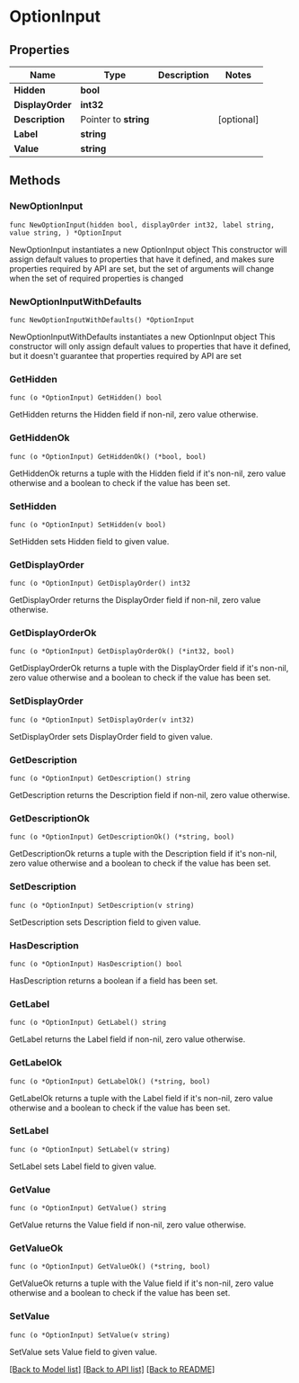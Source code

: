 # OptionInput

## Properties

Name | Type | Description | Notes
------------ | ------------- | ------------- | -------------
**Hidden** | **bool** |  | 
**DisplayOrder** | **int32** |  | 
**Description** | Pointer to **string** |  | [optional] 
**Label** | **string** |  | 
**Value** | **string** |  | 

## Methods

### NewOptionInput

`func NewOptionInput(hidden bool, displayOrder int32, label string, value string, ) *OptionInput`

NewOptionInput instantiates a new OptionInput object
This constructor will assign default values to properties that have it defined,
and makes sure properties required by API are set, but the set of arguments
will change when the set of required properties is changed

### NewOptionInputWithDefaults

`func NewOptionInputWithDefaults() *OptionInput`

NewOptionInputWithDefaults instantiates a new OptionInput object
This constructor will only assign default values to properties that have it defined,
but it doesn't guarantee that properties required by API are set

### GetHidden

`func (o *OptionInput) GetHidden() bool`

GetHidden returns the Hidden field if non-nil, zero value otherwise.

### GetHiddenOk

`func (o *OptionInput) GetHiddenOk() (*bool, bool)`

GetHiddenOk returns a tuple with the Hidden field if it's non-nil, zero value otherwise
and a boolean to check if the value has been set.

### SetHidden

`func (o *OptionInput) SetHidden(v bool)`

SetHidden sets Hidden field to given value.


### GetDisplayOrder

`func (o *OptionInput) GetDisplayOrder() int32`

GetDisplayOrder returns the DisplayOrder field if non-nil, zero value otherwise.

### GetDisplayOrderOk

`func (o *OptionInput) GetDisplayOrderOk() (*int32, bool)`

GetDisplayOrderOk returns a tuple with the DisplayOrder field if it's non-nil, zero value otherwise
and a boolean to check if the value has been set.

### SetDisplayOrder

`func (o *OptionInput) SetDisplayOrder(v int32)`

SetDisplayOrder sets DisplayOrder field to given value.


### GetDescription

`func (o *OptionInput) GetDescription() string`

GetDescription returns the Description field if non-nil, zero value otherwise.

### GetDescriptionOk

`func (o *OptionInput) GetDescriptionOk() (*string, bool)`

GetDescriptionOk returns a tuple with the Description field if it's non-nil, zero value otherwise
and a boolean to check if the value has been set.

### SetDescription

`func (o *OptionInput) SetDescription(v string)`

SetDescription sets Description field to given value.

### HasDescription

`func (o *OptionInput) HasDescription() bool`

HasDescription returns a boolean if a field has been set.

### GetLabel

`func (o *OptionInput) GetLabel() string`

GetLabel returns the Label field if non-nil, zero value otherwise.

### GetLabelOk

`func (o *OptionInput) GetLabelOk() (*string, bool)`

GetLabelOk returns a tuple with the Label field if it's non-nil, zero value otherwise
and a boolean to check if the value has been set.

### SetLabel

`func (o *OptionInput) SetLabel(v string)`

SetLabel sets Label field to given value.


### GetValue

`func (o *OptionInput) GetValue() string`

GetValue returns the Value field if non-nil, zero value otherwise.

### GetValueOk

`func (o *OptionInput) GetValueOk() (*string, bool)`

GetValueOk returns a tuple with the Value field if it's non-nil, zero value otherwise
and a boolean to check if the value has been set.

### SetValue

`func (o *OptionInput) SetValue(v string)`

SetValue sets Value field to given value.



[[Back to Model list]](../README.md#documentation-for-models) [[Back to API list]](../README.md#documentation-for-api-endpoints) [[Back to README]](../README.md)


